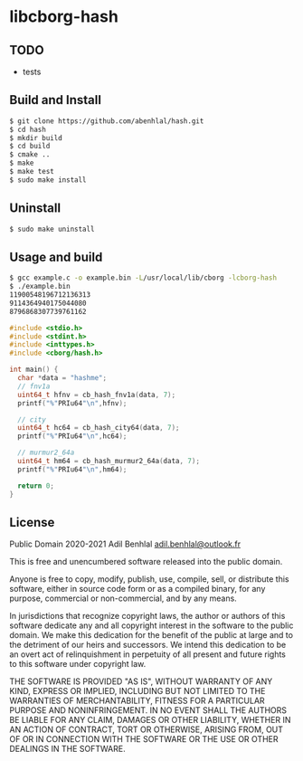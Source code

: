 # libcborg-hash

## TODO
- tests

## Build and Install

```sh
$ git clone https://github.com/abenhlal/hash.git
$ cd hash
$ mkdir build
$ cd build
$ cmake ..
$ make
$ make test
$ sudo make install
```

## Uninstall

```sh
$ sudo make uninstall
```

## Usage and build

```sh
$ gcc example.c -o example.bin -L/usr/local/lib/cborg -lcborg-hash
$ ./example.bin
11900548196712136313
9114364940175044080
8796868307739761162
```

```C
#include <stdio.h>
#include <stdint.h>
#include <inttypes.h>
#include <cborg/hash.h>

int main() {
  char *data = "hashme";
  // fnv1a
  uint64_t hfnv = cb_hash_fnv1a(data, 7);
  printf("%"PRIu64"\n",hfnv);

  // city
  uint64_t hc64 = cb_hash_city64(data, 7);
  printf("%"PRIu64"\n",hc64);

  // murmur2_64a
  uint64_t hm64 = cb_hash_murmur2_64a(data, 7);
  printf("%"PRIu64"\n",hm64);

  return 0;
}

```

## License

Public Domain 2020-2021 Adil Benhlal <adil.benhlal@outlook.fr>

This is free and unencumbered software released into the public domain.

Anyone is free to copy, modify, publish, use, compile, sell, or
distribute this software, either in source code form or as a compiled
binary, for any purpose, commercial or non-commercial, and by any
means.

In jurisdictions that recognize copyright laws, the author or authors
of this software dedicate any and all copyright interest in the
software to the public domain. We make this dedication for the benefit
of the public at large and to the detriment of our heirs and
successors. We intend this dedication to be an overt act of
relinquishment in perpetuity of all present and future rights to this
software under copyright law.

THE SOFTWARE IS PROVIDED "AS IS", WITHOUT WARRANTY OF ANY KIND,
EXPRESS OR IMPLIED, INCLUDING BUT NOT LIMITED TO THE WARRANTIES OF
MERCHANTABILITY, FITNESS FOR A PARTICULAR PURPOSE AND NONINFRINGEMENT.
IN NO EVENT SHALL THE AUTHORS BE LIABLE FOR ANY CLAIM, DAMAGES OR
OTHER LIABILITY, WHETHER IN AN ACTION OF CONTRACT, TORT OR OTHERWISE,
ARISING FROM, OUT OF OR IN CONNECTION WITH THE SOFTWARE OR THE USE OR
OTHER DEALINGS IN THE SOFTWARE.
